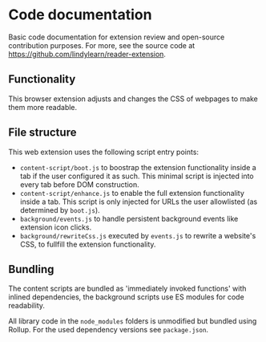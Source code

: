 # Code documentation

Basic code documentation for extension review and open-source contribution purposes. For more, see the source code at https://github.com/lindylearn/reader-extension.

## Functionality

This browser extension adjusts and changes the CSS of webpages to make them more readable.

## File structure

This web extension uses the following script entry points:

-   `content-script/boot.js` to boostrap the extension functionality inside a tab if the user configured it as such. This minimal script is injected into every tab before DOM construction.
-   `content-script/enhance.js` to enable the full extension functionality inside a tab. This script is only injected for URLs the user allowlisted (as determined by `boot.js`).
-   `background/events.js` to handle persistent background events like extension icon clicks.
-   `background/rewriteCss.js` executed by `events.js` to rewrite a website's CSS, to fullfill the extension functionality.

## Bundling

The content scripts are bundled as 'immediately invoked functions' with inlined dependencies, the background scripts use ES modules for code readability.

All library code in the `node_modules` folders is unmodified but bundled using Rollup. For the used dependency versions see `package.json`.
